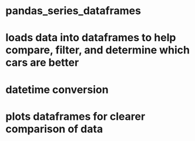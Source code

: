 # pandas_series_dataframes
# loads data into dataframes to help compare, filter, and determine which cars are better
# datetime conversion
# plots dataframes for clearer comparison of data
